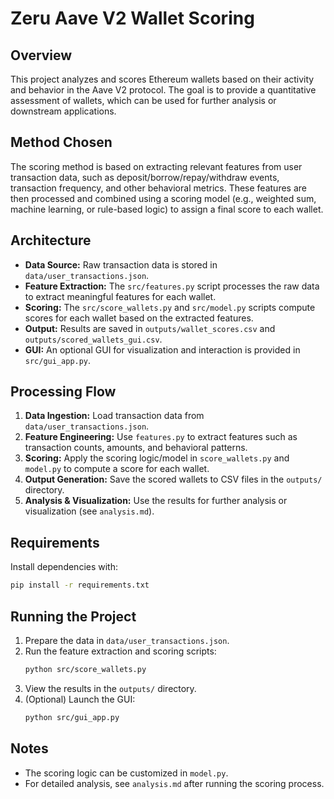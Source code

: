 # Zeru Aave V2 Wallet Scoring

## Overview
This project analyzes and scores Ethereum wallets based on their activity and behavior in the Aave V2 protocol. The goal is to provide a quantitative assessment of wallets, which can be used for further analysis or downstream applications.

## Method Chosen
The scoring method is based on extracting relevant features from user transaction data, such as deposit/borrow/repay/withdraw events, transaction frequency, and other behavioral metrics. These features are then processed and combined using a scoring model (e.g., weighted sum, machine learning, or rule-based logic) to assign a final score to each wallet.

## Architecture
- **Data Source:** Raw transaction data is stored in `data/user_transactions.json`.
- **Feature Extraction:** The `src/features.py` script processes the raw data to extract meaningful features for each wallet.
- **Scoring:** The `src/score_wallets.py` and `src/model.py` scripts compute scores for each wallet based on the extracted features.
- **Output:** Results are saved in `outputs/wallet_scores.csv` and `outputs/scored_wallets_gui.csv`.
- **GUI:** An optional GUI for visualization and interaction is provided in `src/gui_app.py`.

## Processing Flow
1. **Data Ingestion:** Load transaction data from `data/user_transactions.json`.
2. **Feature Engineering:** Use `features.py` to extract features such as transaction counts, amounts, and behavioral patterns.
3. **Scoring:** Apply the scoring logic/model in `score_wallets.py` and `model.py` to compute a score for each wallet.
4. **Output Generation:** Save the scored wallets to CSV files in the `outputs/` directory.
5. **Analysis & Visualization:** Use the results for further analysis or visualization (see `analysis.md`).

## Requirements
Install dependencies with:
```bash
pip install -r requirements.txt
```

## Running the Project
1. Prepare the data in `data/user_transactions.json`.
2. Run the feature extraction and scoring scripts:
   ```bash
   python src/score_wallets.py
   ```
3. View the results in the `outputs/` directory.
4. (Optional) Launch the GUI:
   ```bash
   python src/gui_app.py
   ```

## Notes
- The scoring logic can be customized in `model.py`.
- For detailed analysis, see `analysis.md` after running the scoring process. 